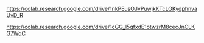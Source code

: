 https://colab.research.google.com/drive/1nkPEusOJvPuwjkKTcLGKydphnvaUvD_R

https://colab.research.google.com/drive/1cGG_l5qfxdE1otwzrM8cecJnCLKG7WqC
